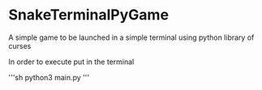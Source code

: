 # SnakeTerminalPyGame
A simple game to be launched in a simple terminal using python library of curses

In order to execute put in the terminal

'''sh
python3 main.py
'''